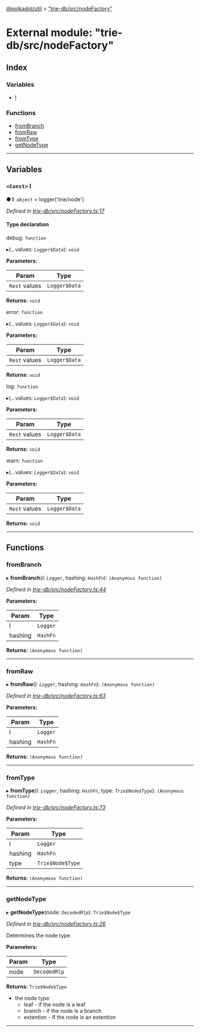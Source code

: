 [@polkadot/util](../README.md) > ["trie-db/src/nodeFactory"](../modules/_trie_db_src_nodefactory_.md)

# External module: "trie-db/src/nodeFactory"

## Index

### Variables

* [l](_trie_db_src_nodefactory_.md#l)

### Functions

* [fromBranch](_trie_db_src_nodefactory_.md#frombranch)
* [fromRaw](_trie_db_src_nodefactory_.md#fromraw)
* [fromType](_trie_db_src_nodefactory_.md#fromtype)
* [getNodeType](_trie_db_src_nodefactory_.md#getnodetype)

---

## Variables

<a id="l"></a>

### `<Const>` l

**● l**: *`object`* =  logger('trie/node')

*Defined in [trie-db/src/nodeFactory.ts:17](https://github.com/polkadot-js/util/blob/7550b44/packages/trie-db/src/nodeFactory.ts#L17)*

#### Type declaration

 debug: `function`

▸(...values: *`Logger$Data`*): `void`

**Parameters:**

| Param | Type |
| ------ | ------ |
| `Rest` values | `Logger$Data` |

**Returns:** `void`

 error: `function`

▸(...values: *`Logger$Data`*): `void`

**Parameters:**

| Param | Type |
| ------ | ------ |
| `Rest` values | `Logger$Data` |

**Returns:** `void`

 log: `function`

▸(...values: *`Logger$Data`*): `void`

**Parameters:**

| Param | Type |
| ------ | ------ |
| `Rest` values | `Logger$Data` |

**Returns:** `void`

 warn: `function`

▸(...values: *`Logger$Data`*): `void`

**Parameters:**

| Param | Type |
| ------ | ------ |
| `Rest` values | `Logger$Data` |

**Returns:** `void`

___

## Functions

<a id="frombranch"></a>

###  fromBranch

▸ **fromBranch**(l: *`Logger`*, hashing: *`HashFn`*): `(Anonymous function)`

*Defined in [trie-db/src/nodeFactory.ts:44](https://github.com/polkadot-js/util/blob/7550b44/packages/trie-db/src/nodeFactory.ts#L44)*

**Parameters:**

| Param | Type |
| ------ | ------ |
| l | `Logger` |
| hashing | `HashFn` |

**Returns:** `(Anonymous function)`

___
<a id="fromraw"></a>

###  fromRaw

▸ **fromRaw**(l: *`Logger`*, hashing: *`HashFn`*): `(Anonymous function)`

*Defined in [trie-db/src/nodeFactory.ts:63](https://github.com/polkadot-js/util/blob/7550b44/packages/trie-db/src/nodeFactory.ts#L63)*

**Parameters:**

| Param | Type |
| ------ | ------ |
| l | `Logger` |
| hashing | `HashFn` |

**Returns:** `(Anonymous function)`

___
<a id="fromtype"></a>

###  fromType

▸ **fromType**(l: *`Logger`*, hashing: *`HashFn`*, type: *`Trie$Node$Type`*): `(Anonymous function)`

*Defined in [trie-db/src/nodeFactory.ts:73](https://github.com/polkadot-js/util/blob/7550b44/packages/trie-db/src/nodeFactory.ts#L73)*

**Parameters:**

| Param | Type |
| ------ | ------ |
| l | `Logger` |
| hashing | `HashFn` |
| type | `Trie$Node$Type` |

**Returns:** `(Anonymous function)`

___
<a id="getnodetype"></a>

###  getNodeType

▸ **getNodeType**(node: *`DecodedRlp`*): `Trie$Node$Type`

*Defined in [trie-db/src/nodeFactory.ts:26](https://github.com/polkadot-js/util/blob/7550b44/packages/trie-db/src/nodeFactory.ts#L26)*

Determines the node type.

**Parameters:**

| Param | Type |
| ------ | ------ |
| node | `DecodedRlp` |

**Returns:** `Trie$Node$Type`
- the node type
  - leaf - if the node is a leaf
  - branch - if the node is a branch
  - extention - if the node is an extention

___

